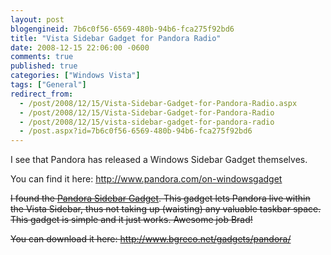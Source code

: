 ```yaml
---
layout: post
blogengineid: 7b6c0f56-6569-480b-94b6-fca275f92bd6
title: "Vista Sidebar Gadget for Pandora Radio"
date: 2008-12-15 22:06:00 -0600
comments: true
published: true
categories: ["Windows Vista"]
tags: ["General"]
redirect_from: 
  - /post/2008/12/15/Vista-Sidebar-Gadget-for-Pandora-Radio.aspx
  - /post/2008/12/15/Vista-Sidebar-Gadget-for-Pandora-Radio
  - /post/2008/12/15/vista-sidebar-gadget-for-pandora-radio
  - /post.aspx?id=7b6c0f56-6569-480b-94b6-fca275f92bd6
---
```

<!-- more -->


I see that Pandora has released a Windows Sidebar Gadget themselves.



You can find it here: <a href="http://www.pandora.com/on-windowsgadget">http://www.pandora.com/on-windowsgadget</a> 



<strike>I found the <a href="http://www.bgreco.net/gadgets/pandora/">Pandora Sidebar Gadget</a>. This gadget lets Pandora live within the Vista Sidebar, thus not taking up (waisting) any valuable taskbar space. This gadget is simple and it just works. Awesome job Brad!
</strike>



<strike>
You can download it here: <a href="http://www.bgreco.net/gadgets/pandora/">http://www.bgreco.net/gadgets/pandora/</a></strike> 

